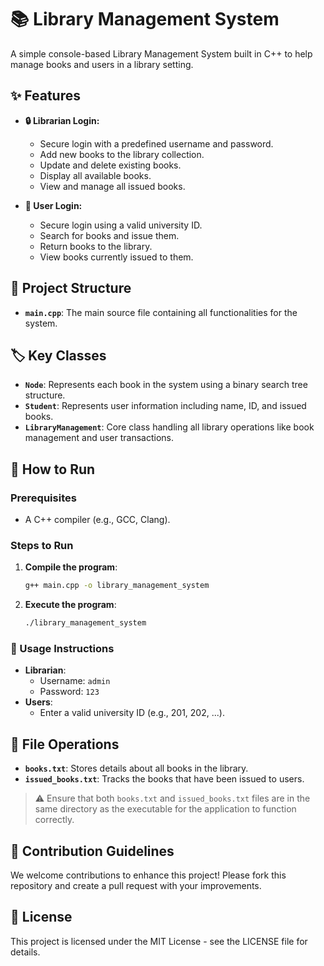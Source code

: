 # 📚 Library Management System

A simple console-based Library Management System built in C++ to help manage books and users in a library setting.

## ✨ Features

- **🔒 Librarian Login:**
  - Secure login with a predefined username and password.
  - Add new books to the library collection.
  - Update and delete existing books.
  - Display all available books.
  - View and manage all issued books.

- **👥 User Login:**
  - Secure login using a valid university ID.
  - Search for books and issue them.
  - Return books to the library.
  - View books currently issued to them.

## 📂 Project Structure

- **`main.cpp`**: The main source file containing all functionalities for the system.

## 🏷️ Key Classes

- **`Node`**: Represents each book in the system using a binary search tree structure.
- **`Student`**: Represents user information including name, ID, and issued books.
- **`LibraryManagement`**: Core class handling all library operations like book management and user transactions.

## 🚀 How to Run

### Prerequisites

- A C++ compiler (e.g., GCC, Clang).

### Steps to Run

1. **Compile the program**:
   ```bash
   g++ main.cpp -o library_management_system
   ```

2. **Execute the program**:
   ```bash
   ./library_management_system
   ```

### 📝 Usage Instructions

- **Librarian**:
  - Username: `admin`
  - Password: `123`
- **Users**:
  - Enter a valid university ID (e.g., 201, 202, ...).

## 📁 File Operations

- **`books.txt`**: Stores details about all books in the library.
- **`issued_books.txt`**: Tracks the books that have been issued to users.

> ⚠️ Ensure that both `books.txt` and `issued_books.txt` files are in the same directory as the executable for the application to function correctly.

## 🤝 Contribution Guidelines

We welcome contributions to enhance this project! Please fork this repository and create a pull request with your improvements.

## 📄 License

This project is licensed under the MIT License - see the LICENSE file for details.
